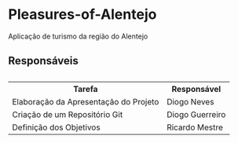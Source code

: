 # Pleasures-of-Alentejo

Aplicação de turismo da região do Alentejo

<!DOCTYPE html>
<html>
<head>
</head>
<body>
<h2>Responsáveis<h2>
<table>
  <tr>
    <th>Tarefa</th>
    <th>Responsável</th>
  </tr>
  <tr>
    <td>Elaboração da Apresentação do Projeto</td>
    <td>Diogo Neves</td>
  </tr>
  <tr>
    <td>Criação de um Repositório Git</td>
    <td>Diogo Guerreiro</td>
  </tr>
  <tr>
    <td>Definição dos Objetivos</td>
    <td>Ricardo Mestre</td>
  </tr>
</table>
</body>
</html>
